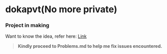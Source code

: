 # dokapvt(No more private)
### Project in making
Want to know the idea, refer here: [Link](https://www.linkedin.com/feed/update/urn:li:activity:6664136420841656320/)

> **Kindly proceed to Problems.md to help me fix issues encountered.**

